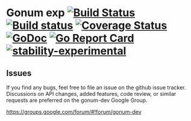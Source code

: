 # Gonum exp [![Build Status](https://travis-ci.org/gonum/exp.svg?branch=master)](https://travis-ci.org/gonum/exp) [![Build status](https://ci.appveyor.com/api/projects/status/8aj3pwwukp1n1u09/branch/master?svg=true)](https://ci.appveyor.com/project/Gonum/exp/branch/master) [![Coverage Status](https://coveralls.io/repos/gonum/exp/badge.svg?branch=master&service=github)](https://coveralls.io/github/gonum/exp?branch=master) [![GoDoc](https://godoc.org/gonum.org/v1/exp?status.svg)](https://godoc.org/gonum.org/v1/exp) [![Go Report Card](https://goreportcard.com/badge/github.com/gonum/exp)](https://goreportcard.com/report/github.com/gonum/exp) [![stability-experimental](https://img.shields.io/badge/stability-experimental-orange.svg)](https://github.com/emersion/stability-badges#experimental)

## Issues

If you find any bugs, feel free to file an issue on the github issue tracker. Discussions on API changes, added features, code review, or similar requests are preferred on the gonum-dev Google Group.

https://groups.google.com/forum/#!forum/gonum-dev

